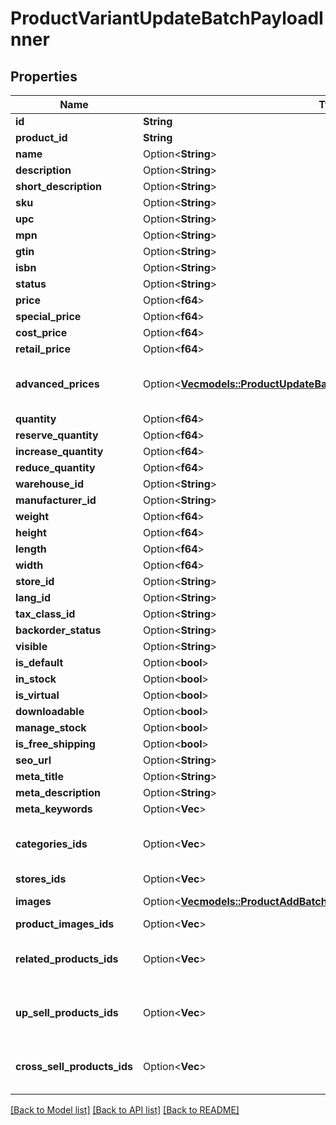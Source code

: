 # ProductVariantUpdateBatchPayloadInner

## Properties

Name | Type | Description | Notes
------------ | ------------- | ------------- | -------------
**id** | **String** |  | 
**product_id** | **String** |  | 
**name** | Option<**String**> |  | [optional]
**description** | Option<**String**> |  | [optional]
**short_description** | Option<**String**> |  | [optional]
**sku** | Option<**String**> |  | [optional]
**upc** | Option<**String**> |  | [optional]
**mpn** | Option<**String**> |  | [optional]
**gtin** | Option<**String**> |  | [optional]
**isbn** | Option<**String**> |  | [optional]
**status** | Option<**String**> |  | [optional]
**price** | Option<**f64**> |  | [optional]
**special_price** | Option<**f64**> |  | [optional]
**cost_price** | Option<**f64**> |  | [optional]
**retail_price** | Option<**f64**> |  | [optional]
**advanced_prices** | Option<[**Vec<models::ProductUpdateBatchPayloadInnerAdvancedPricesInner>**](ProductUpdateBatch_payload_inner_advanced_prices_inner.md)> | If an empty array is passed, all entries will be deleted when the 'nested_items_update_behaviour' parameter is set to 'replace'. | [optional]
**quantity** | Option<**f64**> |  | [optional]
**reserve_quantity** | Option<**f64**> |  | [optional]
**increase_quantity** | Option<**f64**> |  | [optional]
**reduce_quantity** | Option<**f64**> |  | [optional]
**warehouse_id** | Option<**String**> |  | [optional]
**manufacturer_id** | Option<**String**> |  | [optional]
**weight** | Option<**f64**> |  | [optional]
**height** | Option<**f64**> |  | [optional]
**length** | Option<**f64**> |  | [optional]
**width** | Option<**f64**> |  | [optional]
**store_id** | Option<**String**> |  | [optional]
**lang_id** | Option<**String**> |  | [optional]
**tax_class_id** | Option<**String**> |  | [optional]
**backorder_status** | Option<**String**> |  | [optional]
**visible** | Option<**String**> |  | [optional]
**is_default** | Option<**bool**> |  | [optional]
**in_stock** | Option<**bool**> |  | [optional]
**is_virtual** | Option<**bool**> |  | [optional]
**downloadable** | Option<**bool**> |  | [optional]
**manage_stock** | Option<**bool**> |  | [optional]
**is_free_shipping** | Option<**bool**> |  | [optional]
**seo_url** | Option<**String**> |  | [optional]
**meta_title** | Option<**String**> |  | [optional]
**meta_description** | Option<**String**> |  | [optional]
**meta_keywords** | Option<**Vec<String>**> |  | [optional]
**categories_ids** | Option<**Vec<String>**> | If an empty array is passed, all entries will be deleted when the 'nested_items_update_behaviour' parameter is set to 'replace'. | [optional]
**stores_ids** | Option<**Vec<String>**> |  | [optional]
**images** | Option<[**Vec<models::ProductAddBatchPayloadInnerImagesInner>**](ProductAddBatch_payload_inner_images_inner.md)> | The passed items will completely replace the original items | [optional]
**product_images_ids** | Option<**Vec<String>**> |  | [optional]
**related_products_ids** | Option<**Vec<String>**> | If an empty array is passed, all entries will be deleted when the 'nested_items_update_behaviour' parameter is set to 'replace'. | [optional]
**up_sell_products_ids** | Option<**Vec<String>**> | If an empty array is passed, all entries will be deleted when the 'nested_items_update_behaviour' parameter is set to 'replace'. | [optional]
**cross_sell_products_ids** | Option<**Vec<String>**> | If an empty array is passed, all entries will be deleted when the 'nested_items_update_behaviour' parameter is set to 'replace'. | [optional]

[[Back to Model list]](../README.md#documentation-for-models) [[Back to API list]](../README.md#documentation-for-api-endpoints) [[Back to README]](../README.md)


